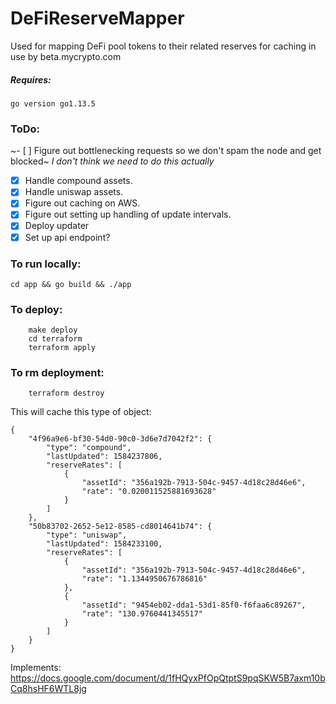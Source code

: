 # DeFiReserveMapper
Used for mapping DeFi pool tokens to their related reserves for caching in use by beta.mycrypto.com


##### Requires:
`go version go1.13.5`

### ToDo:
~- [ ] Figure out bottlenecking requests so we don't spam the node and get blocked~ _I don't think we need to do this actually_
- [x] Handle compound assets.
- [x] Handle uniswap assets.
- [x] Figure out caching on AWS.
- [x] Figure out setting up handling of update intervals.
- [x] Deploy updater
- [x] Set up api endpoint?

### To run locally:
`cd app && go build && ./app`

### To deploy:
```
    make deploy
    cd terraform
    terraform apply
```
### To rm deployment:
```
    terraform destroy
```

This will cache this type of object:
```
{
    "4f96a9e6-bf30-54d0-90c0-3d6e7d7042f2": {
        "type": "compound",
        "lastUpdated": 1584237806,
        "reserveRates": [
            {
                "assetId": "356a192b-7913-504c-9457-4d18c28d46e6",
                "rate": "0.020011525881693628"
            }
        ]
    },
    "50b83702-2652-5e12-8585-cd8014641b74": {
        "type": "uniswap",
        "lastUpdated": 1584233100,
        "reserveRates": [
            {
                "assetId": "356a192b-7913-504c-9457-4d18c28d46e6",
                "rate": "1.1344950676786816"
            },
            {
                "assetId": "9454eb02-dda1-53d1-85f0-f6faa6c89267",
                "rate": "130.9760441345517"
            }
        ]
    }
}
```

Implements: https://docs.google.com/document/d/1fHQyxPfOpQtptS9pqSKW5B7axm10bCq8hsHF6WTL8jg


